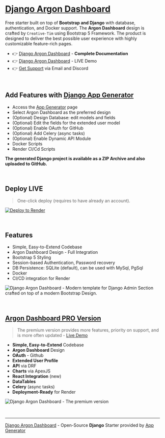 # [Django Argon Dashboard](https://app-generator.dev/product/argon-dashboard/django/)

Free starter built on top of **Bootstrap and Django** with database, authentication, and Docker support. The **Argon Dashboard** design is crafted by `Creative-Tim` using Bootstrap 5 Framework.
The product is designed to deliver the best possible user experience with highly customizable feature-rich pages. 

- 👉 [Django Argon Dashboard](https://app-generator.dev/docs/products/django/argon-dashboard/index.html) - **Complete Documentation**
- 👉 [Django Argon Dashboard](https://django-argon-dash2.onrender.com/) - LIVE Demo 
- 👉 [Get Support](https://app-generator.dev/ticket/create/) via Email and Discord

<br />

## Add Features with [Django App Generator](https://app-generator.dev/tools/django-generator/)

- Access the [App Generator](https://app-generator.dev/tools/django-generator/) page
- Select Argon Dashboard as the preferred design
- (Optional) Design Database: edit models and fields
- (Optional) Edit the fields for the extended user model
- (Optional) Enable OAuth for GitHub
- (Optional) Add Celery (async tasks)
- (Optional) Enable Dynamic API Module
- Docker Scripts
- Render CI/Cd Scripts

**The generated Django project is available as a ZIP Archive and also uploaded to GitHub.**

<br />

## Deploy LIVE

> One-click deploy (requires to have already an account).

[![Deploy to Render](https://render.com/images/deploy-to-render-button.svg)](https://render.com/deploy)

<br /> 

## Features

- Simple, Easy-to-Extend Codebase
- Argon Dashboard Design - Full Integration 
- Bootstrap 5 Styling 
- Session-based Authentication, Password recovery
- DB Persistence: SQLite (default), can be used with MySql, PgSql
- Docker 
- CI/CD integration for Render 

![Django Argon Dashboard - Modern template for Django Admin Section crafted on top of a modern Bootstrap Design.](https://github.com/user-attachments/assets/f2a12c84-e752-4c36-bb90-7bf7cf63b80c)

<br />

## [Argon Dashboard PRO Version](https://app-generator.dev/product/argon-dashboard-pro/django/)

> The premium version provides more features, priority on support, and is more often updated - [Live Demo](https://django-argon-dash2-pro.onrender.com/charts/)

- **Simple, Easy-to-Extend** Codebase
- **Argon Dashboard** Design 
- **OAuth** - Github
- **Extended User Profile**
- **API** via DRF 
- **Charts** via ApexJS 
- **React Integration** (new) 
- **DataTables**
- **Celery** (async tasks)
- **Deployment-Ready** for Render  

![Django Argon Dashboard - The premium version](https://github.com/user-attachments/assets/e2bca541-ed94-4369-8ab7-361a7f112e69)

<br />

---
[Django Argon Dashboard](https://app-generator.dev/product/argon-dashboard/django/) - Open-Source **Django** Starter provided by [App Generator](https://app-generator.dev)
